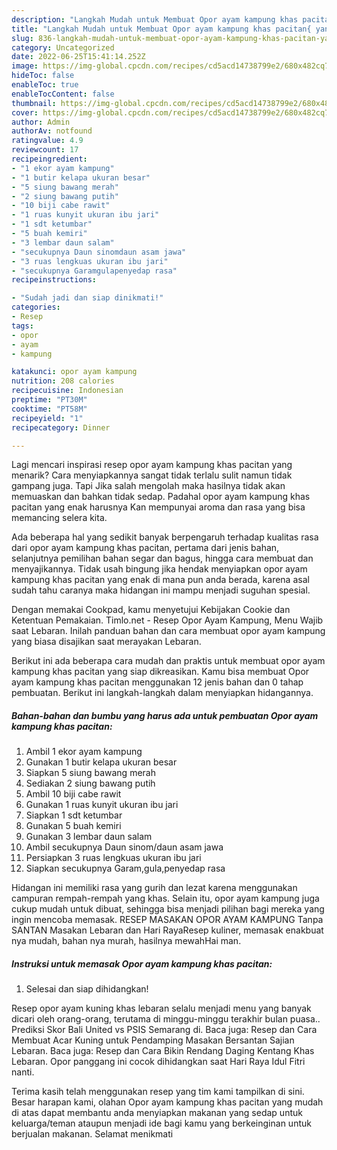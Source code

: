 ```yaml
---
description: "Langkah Mudah untuk Membuat Opor ayam kampung khas pacitan{ yang Enak Banget,  Menu Buat lebaran"
title: "Langkah Mudah untuk Membuat Opor ayam kampung khas pacitan{ yang Enak Banget,  Menu Buat lebaran"
slug: 836-langkah-mudah-untuk-membuat-opor-ayam-kampung-khas-pacitan-yang-enak-banget-menu-buat-lebaran
category: Uncategorized
date: 2022-06-25T15:41:14.252Z
image: https://img-global.cpcdn.com/recipes/cd5acd14738799e2/680x482cq70/opor-ayam-kampung-khas-pacitan-foto-resep-utama.jpg
hideToc: false
enableToc: true
enableTocContent: false
thumbnail: https://img-global.cpcdn.com/recipes/cd5acd14738799e2/680x482cq70/opor-ayam-kampung-khas-pacitan-foto-resep-utama.jpg
cover: https://img-global.cpcdn.com/recipes/cd5acd14738799e2/680x482cq70/opor-ayam-kampung-khas-pacitan-foto-resep-utama.jpg
author: Admin
authorAv: notfound
ratingvalue: 4.9
reviewcount: 17
recipeingredient:
- "1 ekor ayam kampung"
- "1 butir kelapa ukuran besar"
- "5 siung bawang merah"
- "2 siung bawang putih"
- "10 biji cabe rawit"
- "1 ruas kunyit ukuran ibu jari"
- "1 sdt ketumbar"
- "5 buah kemiri"
- "3 lembar daun salam"
- "secukupnya Daun sinomdaun asam jawa"
- "3 ruas lengkuas ukuran ibu jari"
- "secukupnya Garamgulapenyedap rasa"
recipeinstructions:

- "Sudah jadi dan siap dinikmati!"
categories:
- Resep
tags:
- opor
- ayam
- kampung

katakunci: opor ayam kampung 
nutrition: 208 calories
recipecuisine: Indonesian
preptime: "PT30M"
cooktime: "PT58M"
recipeyield: "1"
recipecategory: Dinner

---
```



Lagi mencari inspirasi resep opor ayam kampung khas pacitan yang menarik? Cara menyiapkannya sangat tidak terlalu sulit namun tidak gampang juga. Tapi Jika salah mengolah maka hasilnya tidak akan memuaskan dan bahkan tidak sedap. Padahal opor ayam kampung khas pacitan yang enak harusnya Kan mempunyai aroma dan rasa yang bisa memancing selera kita.


Ada beberapa hal yang sedikit banyak berpengaruh terhadap kualitas rasa dari opor ayam kampung khas pacitan, pertama dari jenis bahan, selanjutnya pemilihan bahan segar dan bagus, hingga cara membuat dan menyajikannya. Tidak usah bingung jika hendak menyiapkan opor ayam kampung khas pacitan yang enak di mana pun anda berada, karena asal sudah tahu caranya maka hidangan ini mampu menjadi suguhan spesial.

Dengan memakai Cookpad, kamu menyetujui Kebijakan Cookie dan Ketentuan Pemakaian. Timlo.net - Resep Opor Ayam Kampung, Menu Wajib saat Lebaran. Inilah panduan bahan dan cara membuat opor ayam kampung yang biasa disajikan saat merayakan Lebaran.


Berikut ini ada beberapa cara mudah dan praktis untuk membuat opor ayam kampung khas pacitan yang siap dikreasikan. Kamu bisa membuat Opor ayam kampung khas pacitan menggunakan 12 jenis bahan dan 0 tahap pembuatan. Berikut ini langkah-langkah dalam menyiapkan hidangannya.

<!--inarticleads1-->

##### Bahan-bahan dan bumbu yang harus ada untuk pembuatan Opor ayam kampung khas pacitan:

1. Ambil 1 ekor ayam kampung
1. Gunakan 1 butir kelapa ukuran besar
1. Siapkan 5 siung bawang merah
1. Sediakan 2 siung bawang putih
1. Ambil 10 biji cabe rawit
1. Gunakan 1 ruas kunyit ukuran ibu jari
1. Siapkan 1 sdt ketumbar
1. Gunakan 5 buah kemiri
1. Gunakan 3 lembar daun salam
1. Ambil secukupnya Daun sinom/daun asam jawa
1. Persiapkan 3 ruas lengkuas ukuran ibu jari
1. Siapkan secukupnya Garam,gula,penyedap rasa


Hidangan ini memiliki rasa yang gurih dan lezat karena menggunakan campuran rempah-rempah yang khas. Selain itu, opor ayam kampung juga cukup mudah untuk dibuat, sehingga bisa menjadi pilihan bagi mereka yang ingin mencoba memasak. RESEP MASAKAN OPOR AYAM KAMPUNG Tanpa SANTAN Masakan Lebaran dan Hari RayaResep kuliner, memasak enakbuat nya mudah, bahan nya murah, hasilnya mewahHai man. 

<!--inarticleads2-->

##### Instruksi untuk memasak Opor ayam kampung khas pacitan:


1. Selesai dan siap dihidangkan!

Resep opor ayam kuning khas lebaran selalu menjadi menu yang banyak dicari oleh orang-orang, terutama di minggu-minggu terakhir bulan puasa.. Prediksi Skor Bali United vs PSIS Semarang di. Baca juga: Resep dan Cara Membuat Acar Kuning untuk Pendamping Masakan Bersantan Sajian Lebaran. Baca juga: Resep dan Cara Bikin Rendang Daging Kentang Khas Lebaran. Opor panggang ini cocok dihidangkan saat Hari Raya Idul Fitri nanti. 

Terima kasih telah menggunakan resep yang tim kami tampilkan di sini. Besar harapan kami, olahan Opor ayam kampung khas pacitan yang mudah di atas dapat membantu anda menyiapkan makanan yang sedap untuk keluarga/teman ataupun menjadi ide bagi kamu yang berkeinginan untuk berjualan makanan. Selamat menikmati
